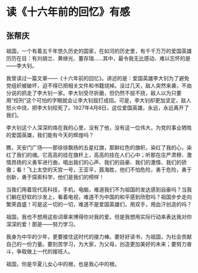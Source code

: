 # 读《十六年前的回忆》有感 #

## 张帮庆 ##

祖国，一个有着五千年悠久历史的国家，在如河的历史里，有千千万万的爱国英雄历历在目：有刘胡兰、黄继光、董存瑞……其中，最令我无比感动、难以忘怀的是——李大钊。

我曾读过一篇文章——《十六年前的回忆》。讲述的是：爱国英雄李大钊为了避免党组织被破坏，迫不得已把相关文件和书籍烧掉。没过几天，敌人突然来袭，不由分说的抓走了李大钊一家。李大钊受尽折磨，但仍然不屈不挠，敌人以为只要用“绞刑”这个可怕的字眼就会让李大钊屈打成招。可是，李大钊却更加坚定，敌人怒火中烧，把李大钊绞死了。1927年4月8日，这位爱国英雄，永远，永远离开了我们。

李大钊这个人深深的烙在我的心里，没有了他，没有这一位伟大，为党的事业牺牲的爱国英雄，我们能有今天的辉煌吗？

瞧，天安门广场——那徐徐飘扬的五星红旗，那鲜红色的旗帜，染红了我的心，染红了我们的魂。它高高的挂在旗杆上，高高的挂在人们心中；听那在庄严肃穆、激情昂扬的义勇军进行曲，唱出我们的心声、我们的自豪、我们的激情、我们的骄傲；看！飞上太空的天宫一号，王亚平，聂海胜，他们不怕危险，勇于危险，勇于创新，勇于探索科学，他们是我们的榜样！

当我们用着现代高科技，手机，电脑，难道我们不为祖国的发达感到自豪吗？当我们躺在舒软的沙发上，看着电视，难道不为中国的和平感到欣慰吗？祖国步步走向繁荣昌盛！可是这一切的一切，难道不是爱国英雄们，用双手，用血汗创造的吗？

祖国，我也不想用这些词章来博得你对我的爱。但是我想用实际行动来表达我对你深深的爱！那是——努力学习。

我身为中华的少年，更要接住这时代的接力棒。要好好读书，为祖国，为社会贡献自己的一份力量。要刻苦学习，为大家，为父母，创造更加美好的未来；要努力奋斗，争取做上一代的接班人。

祖国，你是华夏儿女心中的根，也是我心中的根。